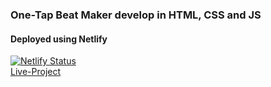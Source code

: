 ### One-Tap Beat Maker develop in HTML, CSS and JS
#### Deployed using Netlify  
[![Netlify Status](https://api.netlify.com/api/v1/badges/93f6e584-06fe-444b-87b5-dcb7a01a350a/deploy-status)](https://app.netlify.com/sites/onetap-beat-maker/deploys)  
[Live-Project](https://onetap-beat-maker.netlify.app)
